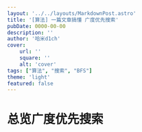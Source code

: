 ```yaml
---
layout: '../../layouts/MarkdownPost.astro'
title: '[算法] 一篇文章搞懂 广度优先搜索'
pubDate: 0000-00-00
description: ''
author: '哈米d1ch'
cover:
    url: ''
    square: ''
    alt: 'cover'
tags: ["算法", "搜索", "BFS"]
theme: 'light'
featured: false
---
```


# 总览广度优先搜索
